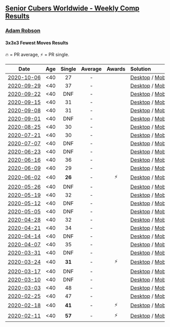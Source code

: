 <style>table {white-space: nowrap;}</style>
<link rel="stylesheet" type="text/css" href="/scw-comp/css/flags.css" />

## [Senior Cubers Worldwide - Weekly Comp Results](/scw-comp/results/)
### [Adam Robson](README.md)
#### 3x3x3 Fewest Moves Results

<span style="white-space: nowrap;">🔥 = PR average</span>, <span style="white-space: nowrap;">⚡ = PR single</span>.

| Date | Age | Single | Average | Awards | Solution |
| :--: | :--: | :--: | :--: | :--: | :-- |
| [2020-10-06](../../results/2020-10-06/333fm.md) | <40 | 27 | - |  | [Desktop](https://www.facebook.com/events/836710610404618/permalink/837524403656572) / [Mobile](https://m.facebook.com/events/836710610404618?view=permalink&id=837524403656572) |
| [2020-09-29](../../results/2020-09-29/333fm.md) | <40 | 37 | - |  | [Desktop](https://www.facebook.com/events/335206657590456/permalink/336281087483013) / [Mobile](https://m.facebook.com/events/335206657590456?view=permalink&id=336281087483013) |
| [2020-09-22](../../results/2020-09-22/333fm.md) | <40 | DNF | - |  | [Desktop](https://www.facebook.com/events/793763071442450/permalink/798564097629014) / [Mobile](https://m.facebook.com/events/793763071442450?view=permalink&id=798564097629014) |
| [2020-09-15](../../results/2020-09-15/333fm.md) | <40 | 31 | - |  | [Desktop](https://www.facebook.com/events/1208440286201159/permalink/1209199369458584) / [Mobile](https://m.facebook.com/events/1208440286201159?view=permalink&id=1209199369458584) |
| [2020-09-08](../../results/2020-09-08/333fm.md) | <40 | 31 | - |  | [Desktop](https://www.facebook.com/events/328891351562846/permalink/329919588126689) / [Mobile](https://m.facebook.com/events/328891351562846?view=permalink&id=329919588126689) |
| [2020-09-01](../../results/2020-09-01/333fm.md) | <40 | DNF | - |  | [Desktop](https://www.facebook.com/events/2722940861324520/permalink/2727197250898881) / [Mobile](https://m.facebook.com/events/2722940861324520?view=permalink&id=2727197250898881) |
| [2020-08-25](../../results/2020-08-25/333fm.md) | <40 | 30 | - |  | [Desktop](https://www.facebook.com/events/599329904283159/permalink/602657533950396) / [Mobile](https://m.facebook.com/events/599329904283159?view=permalink&id=602657533950396) |
| [2020-07-21](../../results/2020-07-21/333fm.md) | <40 | 30 | - |  | [Desktop](https://www.facebook.com/events/720490528496412/permalink/721367741742024) / [Mobile](https://m.facebook.com/events/720490528496412?view=permalink&id=721367741742024) |
| [2020-07-07](../../results/2020-07-07/333fm.md) | <40 | DNF | - |  | [Desktop](https://www.facebook.com/events/881997795616111/permalink/882722368876987) / [Mobile](https://m.facebook.com/events/881997795616111?view=permalink&id=882722368876987) |
| [2020-06-23](../../results/2020-06-23/333fm.md) | <40 | DNF | - |  | [Desktop](https://www.facebook.com/events/284763775909443/permalink/288363335549487) / [Mobile](https://m.facebook.com/events/284763775909443?view=permalink&id=288363335549487) |
| [2020-06-16](../../results/2020-06-16/333fm.md) | <40 | 36 | - |  | [Desktop](https://www.facebook.com/events/753945178677521/permalink/754313368640702) / [Mobile](https://m.facebook.com/events/753945178677521?view=permalink&id=754313368640702) |
| [2020-06-09](../../results/2020-06-09/333fm.md) | <40 | 29 | - |  | [Desktop](https://www.facebook.com/events/855783411578420/permalink/856901441466617) / [Mobile](https://m.facebook.com/events/855783411578420?view=permalink&id=856901441466617) |
| [2020-06-02](../../results/2020-06-02/333fm.md) | <40 | **26** | - | ⚡ | [Desktop](https://www.facebook.com/events/3920457157996941/permalink/3937885802920743) / [Mobile](https://m.facebook.com/events/3920457157996941?view=permalink&id=3937885802920743) |
| [2020-05-26](../../results/2020-05-26/333fm.md) | <40 | DNF | - |  | [Desktop](https://www.facebook.com/events/2622968941252005/permalink/2624514677764098) / [Mobile](https://m.facebook.com/events/2622968941252005?view=permalink&id=2624514677764098) |
| [2020-05-19](../../results/2020-05-19/333fm.md) | <40 | 32 | - |  | [Desktop](https://www.facebook.com/events/568280284126471/permalink/568550517432781) / [Mobile](https://m.facebook.com/events/568280284126471?view=permalink&id=568550517432781) |
| [2020-05-12](../../results/2020-05-12/333fm.md) | <40 | DNF | - |  | [Desktop](https://www.facebook.com/events/2563130363933815/permalink/2563354400578078) / [Mobile](https://m.facebook.com/events/2563130363933815?view=permalink&id=2563354400578078) |
| [2020-05-05](../../results/2020-05-05/333fm.md) | <40 | DNF | - |  | [Desktop](https://www.facebook.com/events/271150663928664/permalink/272946070415790) / [Mobile](https://m.facebook.com/events/271150663928664?view=permalink&id=272946070415790) |
| [2020-04-28](../../results/2020-04-28/333fm.md) | <40 | 32 | - |  | [Desktop](https://www.facebook.com/events/339284923718995/permalink/340722156908605) / [Mobile](https://m.facebook.com/events/339284923718995?view=permalink&id=340722156908605) |
| [2020-04-21](../../results/2020-04-21/333fm.md) | <40 | 34 | - |  | [Desktop](https://www.facebook.com/events/573932290186676/permalink/575276710052234) / [Mobile](https://m.facebook.com/events/573932290186676?view=permalink&id=575276710052234) |
| [2020-04-14](../../results/2020-04-14/333fm.md) | <40 | DNF | - |  | [Desktop](https://www.facebook.com/events/1537311246473343/permalink/1538327449705056) / [Mobile](https://m.facebook.com/events/1537311246473343?view=permalink&id=1538327449705056) |
| [2020-04-07](../../results/2020-04-07/333fm.md) | <40 | 35 | - |  | [Desktop](https://www.facebook.com/events/253518435802861/permalink/253622479125790) / [Mobile](https://m.facebook.com/events/253518435802861?view=permalink&id=253622479125790) |
| [2020-03-31](../../results/2020-03-31/333fm.md) | <40 | DNF | - |  | [Desktop](https://www.facebook.com/events/500266387310754/permalink/501846950486031) / [Mobile](https://m.facebook.com/events/500266387310754?view=permalink&id=501846950486031) |
| [2020-03-24](../../results/2020-03-24/333fm.md) | <40 | **31** | - | ⚡ | [Desktop](https://www.facebook.com/events/500266387310754/permalink/501846950486031) / [Mobile](https://m.facebook.com/events/500266387310754?view=permalink&id=501846950486031) |
| [2020-03-17](../../results/2020-03-17/333fm.md) | <40 | DNF | - |  | [Desktop](https://www.facebook.com/events/210706923625115/permalink/212164103479397) / [Mobile](https://m.facebook.com/events/210706923625115?view=permalink&id=212164103479397) |
| [2020-03-10](../../results/2020-03-10/333fm.md) | <40 | DNF | - |  | [Desktop](https://www.facebook.com/events/640532176759268/permalink/641414366671049) / [Mobile](https://m.facebook.com/events/640532176759268?view=permalink&id=641414366671049) |
| [2020-03-03](../../results/2020-03-03/333fm.md) | <40 | 48 | - |  | [Desktop](https://www.facebook.com/events/235909040903027/permalink/238294293997835) / [Mobile](https://m.facebook.com/events/235909040903027?view=permalink&id=238294293997835) |
| [2020-02-25](../../results/2020-02-25/333fm.md) | <40 | 47 | - |  | [Desktop](https://www.facebook.com/events/215751886207638/permalink/218167222632771) / [Mobile](https://m.facebook.com/events/215751886207638?view=permalink&id=218167222632771) |
| [2020-02-18](../../results/2020-02-18/333fm.md) | <40 | **41** | - | ⚡ | [Desktop](https://www.facebook.com/groups/1604105099735401/permalink/2146673152145257) / [Mobile](https://m.facebook.com/groups/1604105099735401?view=permalink&id=2146673152145257) |
| [2020-02-11](../../results/2020-02-11/333fm.md) | <40 | **57** | - | ⚡ | [Desktop](https://www.facebook.com/groups/1604105099735401/permalink/2138923996253506) / [Mobile](https://m.facebook.com/groups/1604105099735401?view=permalink&id=2138923996253506) |


<!-- Global site tag (gtag.js) - Google Analytics -->
<script async src="https://www.googletagmanager.com/gtag/js?id=UA-86348435-3"></script>
<script>window.dataLayer = window.dataLayer || []; function gtag() {dataLayer.push(arguments);} gtag('js', new Date()); gtag('config', 'UA-86348435-3');</script>
